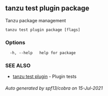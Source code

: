 ## tanzu test plugin package

Tanzu package management

```
tanzu test plugin package [flags]
```

### Options

```
  -h, --help   help for package
```

### SEE ALSO

* [tanzu test plugin](tanzu_test_plugin.md)     - Plugin tests

###### Auto generated by spf13/cobra on 15-Jul-2021
